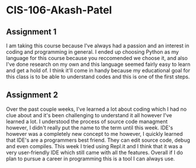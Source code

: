 # CIS-106-Akash-Patel

## Assignment 1

I am taking this course because I've always had a passion and an interest in coding and programming in general. I ended up choosing Python as my language for this course because you reccomended we choose it, and also I've done research on my own and this language seemed fairly easy to learn and get a hold of. I think it'll come in handy because my educational goal for this class is to be able to understand codes and this is one of the first steps.

## Assignment 2

Over the past couple weeks, I've learned a lot about coding which I had no clue about and it's been challenging to understand it all however I've learned a lot. I understood the process of source code managment however, I didn't really put the name to the term until this week. IDE's however was a completely new concept to me however, I quickly learned that IDE's are a programmers best friend. They can edit source code, debug and even compiles. This week I tried using Repl.it and I think that it was a very user-friendly IDE which still came with all the features. Overall if I do plan to pursue a career in programming this is a tool I can always use.
